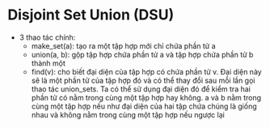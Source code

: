 # Disjoint Set Union (DSU)

- 3 thao tác chính:
  - make_set(a): tạo ra một tập hợp mới chỉ chứa phần tử a
  - union(a, b): gộp tập hợp chứa phần tử a và tập hợp chứa phần tử b thành một
  - find(v): cho biết đại diện của tập hợp có chứa phần tử v. Đại diện này sẽ là một phần tử của tập hợp đó và có thể thay đổi sau mỗi lần gọi thao tác union_sets. Ta có thể sử dụng đại diện đó để kiểm tra hai phần tử có nằm trong cùng một tập hợp hay không. a và b nằm trong cùng một tập hợp nếu như đại diện của hai tập chứa chúng là giống nhau và không nằm trong cùng một tập hợp nếu ngược lại
